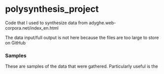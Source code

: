 # polysynthesis_project

Code that I used to synthesize data from adyghe.web-corpora.net/index_en.html

The data input/full output is not here because the files are too large to store on GitHub

### Samples

These are samples of the data that were gathered. Particularly useful is the 

